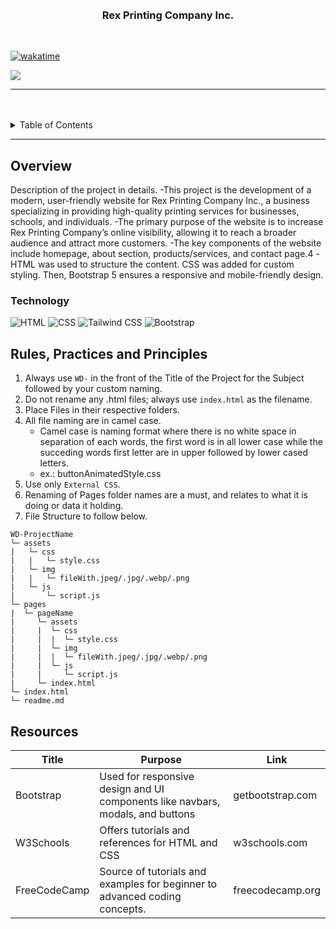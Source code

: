 <a name="readme-top">

<br/>

<br />
<div align="center">
  <a href="https://github.com/zyx-0314/">
  <!-- TODO: If you want to add logo or banner you can add it here -->
    
  </a>
<!-- TODO: Change Title to the name of the title of your Project -->
  <h3 align="center">Rex Printing Company Inc.</h3>
</div>
<!-- TODO: Make a short description -->
<div align="center">
 
</div>

<br />

[![wakatime](https://wakatime.com/badge/user/1791d703-dde6-4caa-95ba-0169ab765a7b/project/04458413-ecc0-427e-84b1-9bd436f55cd6.svg)](https://wakatime.com/badge/user/1791d703-dde6-4caa-95ba-0169ab765a7b/project/04458413-ecc0-427e-84b1-9bd436f55cd6)

<!-- TODO: Change the zyx-0314 into your github username  -->
<!-- TODO: Change the WD-Template-Project into the same name of your folder -->
![](https://visit-counter.vercel.app/counter.png?page=kip204/WD-Rex-Printing-Company)

---

<br />
<br />

<!-- TODO: If you want to add more layers for your readme -->
<details>
  <summary>Table of Contents</summary>
  <ol>
    <li>
      <a href="#overview">Overview</a>
      <ol>
        <li>
          <a href="#technology">Technology</a>
        </li>
      </ol>
    </li>
    <li>
      <a href="#rule,-practices-and-principles">Rules, Practices and Principles</a>
    </li>
    <li>
      <a href="#resources">Resources</a>
    </li>
  </ol>
</details>

---

## Overview

<!-- TODO: To be changed -->
<!-- The following are just sample -->
Description of the project in details.
-This project is the development of a modern, user-friendly website for Rex Printing Company Inc., a business specializing in providing high-quality printing services for businesses, schools, and individuals. 
-The primary purpose of the website is to increase Rex Printing Company’s online visibility, allowing it to reach a broader audience and attract more customers. 
-The key components of the website include homepage, about section, products/services, and contact page.4
-HTML was used to structure the content. CSS was added for custom styling. Then, Bootstrap 5 ensures a responsive and mobile-friendly design.

### Technology
<!-- TODO: List of Technology Used -->
![HTML](https://img.shields.io/badge/HTML-E34F26?style=for-the-badge&logo=html5&logoColor=white)
![CSS](https://img.shields.io/badge/CSS-1572B6?style=for-the-badge&logo=css3&logoColor=white)
![Tailwind CSS](https://img.shields.io/badge/Tailwind_CSS-38B2AC?style=for-the-badge&logo=tailwind-css&logoColor=white)
![Bootstrap](https://img.shields.io/badge/Bootstrap-7952B3?style=for-the-badge&logo=bootstrap&logoColor=white)

## Rules, Practices and Principles
1. Always use `WD-` in the front of the Title of the Project for the Subject followed by your custom naming.
2. Do not rename any .html files; always use `index.html` as the filename.
3. Place Files in their respective folders.
4. All file naming are in camel case.
   - Camel case is naming format where there is no white space in separation of each words, the first word is in all lower case while the succeding words first letter are in upper followed by lower cased letters.
   - ex.: buttonAnimatedStyle.css
5. Use only `External CSS`.
6. Renaming of Pages folder names are a must, and relates to what it is doing or data it holding.
7. File Structure to follow below.

```
WD-ProjectName
└─ assets
|   └─ css
|   |   └─ style.css
|   └─ img
|   |   └─ fileWith.jpeg/.jpg/.webp/.png
|   └─ js
|       └─ script.js
└─ pages
|  └─ pageName
|     └─ assets
|     |  └─ css
|     |  |  └─ style.css
|     |  └─ img
|     |  |  └─ fileWith.jpeg/.jpg/.webp/.png
|     |  └─ js
|     |     └─ script.js
|     └─ index.html
└─ index.html
└─ readme.md
```

## Resources

<!-- TODO: Add References -->
| Title | Purpose | Link |
|-|-|-|
| Bootstrap| Used for responsive design and UI components like navbars, modals, and buttons | getbootstrap.com |
| W3Schools| Offers tutorials and references for HTML and CSS | w3schools.com |
| FreeCodeCamp| Source of tutorials and examples for beginner to advanced coding concepts. | freecodecamp.org |
